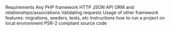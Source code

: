 Requirements
Any PHP framework
HTTP JSON API
ORM and relationships/associations
Validating requests
Usage of other framework features: migrations, seeders, tests, etc
Instructions how to run a project on local environment
PSR-2 compliant source code
